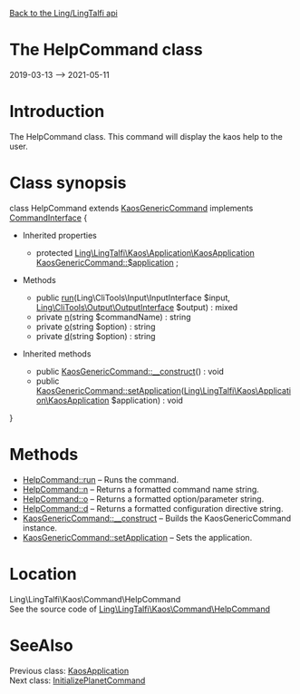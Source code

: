 [Back to the Ling/LingTalfi api](https://github.com/lingtalfi/LingTalfi/blob/master/doc/api/Ling/LingTalfi.md)



The HelpCommand class
================
2019-03-13 --> 2021-05-11






Introduction
============

The HelpCommand class.
This command will display the kaos help to the user.



Class synopsis
==============


class <span class="pl-k">HelpCommand</span> extends [KaosGenericCommand](https://github.com/lingtalfi/LingTalfi/blob/master/doc/api/Ling/LingTalfi/Kaos/Command/KaosGenericCommand.md) implements [CommandInterface](https://github.com/lingtalfi/CliTools/blob/master/doc/api/Ling/CliTools/Command/CommandInterface.md) {

- Inherited properties
    - protected [Ling\LingTalfi\Kaos\Application\KaosApplication](https://github.com/lingtalfi/LingTalfi/blob/master/doc/api/Ling/LingTalfi/Kaos/Application/KaosApplication.md) [KaosGenericCommand::$application](#property-application) ;

- Methods
    - public [run](https://github.com/lingtalfi/LingTalfi/blob/master/doc/api/Ling/LingTalfi/Kaos/Command/HelpCommand/run.md)(Ling\CliTools\Input\InputInterface $input, [Ling\CliTools\Output\OutputInterface](https://github.com/lingtalfi/CliTools/blob/master/doc/api/Ling/CliTools/Output/OutputInterface.md) $output) : mixed
    - private [n](https://github.com/lingtalfi/LingTalfi/blob/master/doc/api/Ling/LingTalfi/Kaos/Command/HelpCommand/n.md)(string $commandName) : string
    - private [o](https://github.com/lingtalfi/LingTalfi/blob/master/doc/api/Ling/LingTalfi/Kaos/Command/HelpCommand/o.md)(string $option) : string
    - private [d](https://github.com/lingtalfi/LingTalfi/blob/master/doc/api/Ling/LingTalfi/Kaos/Command/HelpCommand/d.md)(string $option) : string

- Inherited methods
    - public [KaosGenericCommand::__construct](https://github.com/lingtalfi/LingTalfi/blob/master/doc/api/Ling/LingTalfi/Kaos/Command/KaosGenericCommand/__construct.md)() : void
    - public [KaosGenericCommand::setApplication](https://github.com/lingtalfi/LingTalfi/blob/master/doc/api/Ling/LingTalfi/Kaos/Command/KaosGenericCommand/setApplication.md)([Ling\LingTalfi\Kaos\Application\KaosApplication](https://github.com/lingtalfi/LingTalfi/blob/master/doc/api/Ling/LingTalfi/Kaos/Application/KaosApplication.md) $application) : void

}






Methods
==============

- [HelpCommand::run](https://github.com/lingtalfi/LingTalfi/blob/master/doc/api/Ling/LingTalfi/Kaos/Command/HelpCommand/run.md) &ndash; Runs the command.
- [HelpCommand::n](https://github.com/lingtalfi/LingTalfi/blob/master/doc/api/Ling/LingTalfi/Kaos/Command/HelpCommand/n.md) &ndash; Returns a formatted command name string.
- [HelpCommand::o](https://github.com/lingtalfi/LingTalfi/blob/master/doc/api/Ling/LingTalfi/Kaos/Command/HelpCommand/o.md) &ndash; Returns a formatted option/parameter string.
- [HelpCommand::d](https://github.com/lingtalfi/LingTalfi/blob/master/doc/api/Ling/LingTalfi/Kaos/Command/HelpCommand/d.md) &ndash; Returns a formatted configuration directive string.
- [KaosGenericCommand::__construct](https://github.com/lingtalfi/LingTalfi/blob/master/doc/api/Ling/LingTalfi/Kaos/Command/KaosGenericCommand/__construct.md) &ndash; Builds the KaosGenericCommand instance.
- [KaosGenericCommand::setApplication](https://github.com/lingtalfi/LingTalfi/blob/master/doc/api/Ling/LingTalfi/Kaos/Command/KaosGenericCommand/setApplication.md) &ndash; Sets the application.





Location
=============
Ling\LingTalfi\Kaos\Command\HelpCommand<br>
See the source code of [Ling\LingTalfi\Kaos\Command\HelpCommand](https://github.com/lingtalfi/LingTalfi/blob/master/Kaos/Command/HelpCommand.php)



SeeAlso
==============
Previous class: [KaosApplication](https://github.com/lingtalfi/LingTalfi/blob/master/doc/api/Ling/LingTalfi/Kaos/Application/KaosApplication.md)<br>Next class: [InitializePlanetCommand](https://github.com/lingtalfi/LingTalfi/blob/master/doc/api/Ling/LingTalfi/Kaos/Command/InitializePlanetCommand.md)<br>

